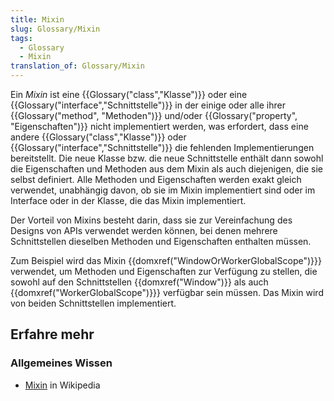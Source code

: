 ```yaml
---
title: Mixin
slug: Glossary/Mixin
tags:
  - Glossary
  - Mixin
translation_of: Glossary/Mixin
---
```

Ein _Mixin_ ist eine {{Glossary("class","Klasse")}} oder eine {{Glossary("interface","Schnittstelle")}} in der einige oder alle ihrer {{Glossary("method", "Methoden")}} und/oder {{Glossary("property", "Eigenschaften")}} nicht implementiert werden, was erfordert, dass eine andere {{Glossary("class","Klasse")}} oder {{Glossary("interface","Schnittstelle")}} die fehlenden Implementierungen bereitstellt. Die neue Klasse bzw. die neue Schnittstelle enthält dann sowohl die Eigenschaften und Methoden aus dem Mixin als auch diejenigen, die sie selbst definiert. Alle Methoden und Eigenschaften werden exakt gleich verwendet, unabhängig davon, ob sie im Mixin implementiert sind oder im Interface oder in der Klasse, die das Mixin implementiert.

Der Vorteil von Mixins besteht darin, dass sie zur Vereinfachung des Designs von APIs verwendet werden können, bei denen mehrere Schnittstellen dieselben Methoden und Eigenschaften enthalten müssen.

Zum Beispiel wird das Mixin {{domxref("WindowOrWorkerGlobalScope")}}} verwendet, um Methoden und Eigenschaften zur Verfügung zu stellen, die sowohl auf den Schnittstellen {{domxref("Window")}} als auch {{domxref("WorkerGlobalScope")}}} verfügbar sein müssen. Das Mixin wird von beiden Schnittstellen implementiert.

## Erfahre mehr

### Allgemeines Wissen

- [Mixin](https://de.wikipedia.org/wiki/Mixin) in Wikipedia

